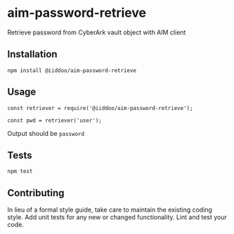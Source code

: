 # aim-password-retrieve
Retrieve password from CyberArk vault object with AIM client

## Installation

  `npm install @iiddoo/aim-password-retrieve`

## Usage

    const retriever = require('@iiddoo/aim-password-retrieve');

    const pwd = retriever('user');

  
  Output should be `password`


## Tests

  `npm test`

## Contributing

In lieu of a formal style guide, take care to maintain the existing coding style. Add unit tests for any new or changed functionality. Lint and test your code.